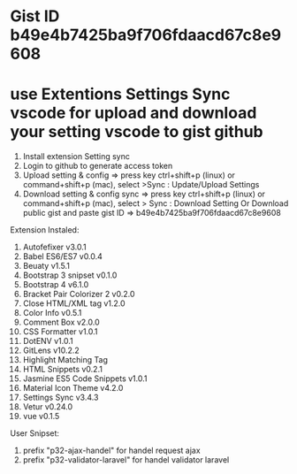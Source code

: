 # Gist ID b49e4b7425ba9f706fdaacd67c8e9608
# use Extentions Settings Sync vscode for upload and download your setting vscode to gist github
1. Install extension Setting sync
2. Login to github to generate access token
3. Upload setting & config =>
press key ctrl+shift+p (linux) or command+shift+p (mac), select >Sync : Update/Upload Settings
4. Download setting & config sync => press key ctrl+shift+p (linux) or command+shift+p (mac), select > Sync : Download Setting
Or Download public gist  and paste gist ID => b49e4b7425ba9f706fdaacd67c8e9608

Extension Instaled:
1. Autofefixer v3.0.1
2. Babel ES6/ES7 v0.0.4
3. Beuaty v1.5.1
4. Bootstrap 3 snipset v0.1.0
5. Bootstrap 4 v6.1.0
6. Bracket Pair Colorizer 2 v0.2.0
7. Close HTML/XML tag v1.2.0
8. Color Info v0.5.1
9. Comment Box v2.0.0
10. CSS Formatter v1.0.1
11. DotENV v1.0.1
12. GitLens v10.2.2
13. Highlight Matching Tag
14. HTML Snippets v0.2.1
15. Jasmine ES5 Code Snippets v1.0.1
16. Material Icon Theme v4.2.0
17. Settings Sync v3.4.3
18. Vetur v0.24.0
19. vue v0.1.5

User Snipset:
1. prefix "p32-ajax-handel" for handel request ajax
2. prefix "p32-validator-laravel" for handel validator laravel












